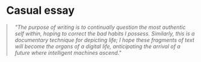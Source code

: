# Casual essay

<style>
  .custom-blockquote {
    border-left: 3px solid #ccc;
    margin: 1em 0;
    padding-left: 20px;
    font-style: italic;
  }
</style>

<blockquote class="custom-blockquote">
  <p>"The purpose of writing is to continually question the most authentic self within, hoping to correct the bad habits I possess. Similarly, this is a documentary technique for depicting life; I hope these fragments of text will become the organs of a digital life, anticipating the arrival of a future where intelligent machines ascend."</p>
</blockquote>
